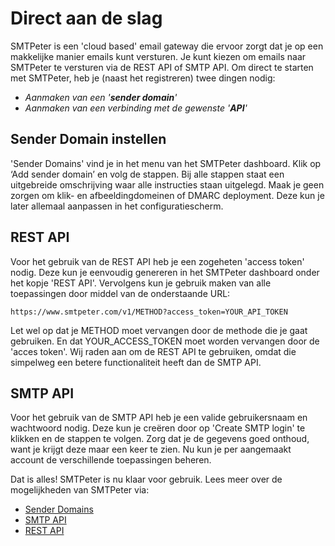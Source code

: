 # Direct aan de slag

SMTPeter is een 'cloud based' email gateway die ervoor zorgt dat je op een makkelijke manier
emails kunt versturen. Je kunt kiezen om emails naar SMTPeter te versturen via de REST API 
of SMTP API. Om direct te starten met SMTPeter, heb je (naast het registreren) twee dingen 
nodig:
- *Aanmaken van een '**sender domain**'*
- *Aanmaken van een verbinding met de gewenste '**API**'*


## Sender Domain instellen

'Sender Domains' vind je in het menu van het SMTPeter dashboard. Klik op ‘Add sender domain’
en volg de stappen. Bij alle stappen staat een uitgebreide omschrijving waar alle instructies
staan uitgelegd. Maak je geen zorgen om klik- en afbeeldingdomeinen of DMARC deployment.
Deze kun je later allemaal aanpassen in het configuratiescherm.


## REST API

Voor het gebruik van de REST API heb je een zogeheten 'access token' nodig. Deze kun je
eenvoudig genereren in het SMTPeter dashboard onder het kopje 'REST API'.
Vervolgens kun je gebruik maken van alle toepassingen door middel van de onderstaande URL:
```
https://www.smtpeter.com/v1/METHOD?access_token=YOUR_API_TOKEN
```
Let wel op dat je METHOD moet vervangen door de methode die je gaat gebruiken. En dat
YOUR_ACCESS_TOKEN moet worden vervangen door de 'acces token'. Wij raden aan om de
REST API te gebruiken, omdat die simpelweg een betere functionaliteit heeft dan de SMTP API.


## SMTP API

Voor het gebruik van de SMTP API heb je een valide gebruikersnaam en wachtwoord nodig.
Deze kun je creëren door op 'Create SMTP login' te klikken en de stappen te volgen.
Zorg dat je de gegevens goed onthoud, want je krijgt deze maar een keer te zien.
Nu kun je per aangemaakt account de verschillende toepassingen beheren.


Dat is alles! SMTPeter is nu klaar voor gebruik.
Lees meer over de mogelijkheden van SMTPeter via:

- [Sender Domains](sender-domains)
- [SMTP API](smtp-api)
- [REST API](rest-api)
